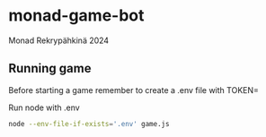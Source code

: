 # monad-game-bot

Monad Rekrypähkinä 2024 

## Running game

Before starting a game remember to create a .env file with TOKEN=<token>

Run node with .env 

```bash
node --env-file-if-exists='.env' game.js
```